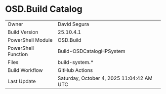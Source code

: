 ﻿# OSD.Build Catalog

| | |
|-|-|
| Owner | David Segura |
| Build Version | 25.10.4.1 |
| PowerShell Module | OSD.Build |
| PowerShell Function | Build-OSDCatalogHPSystem |
| Files | build-system.* |
| Build Workflow | GitHub Actions |
| Last Update | Saturday, October 4, 2025 11:04:42 AM UTC |
